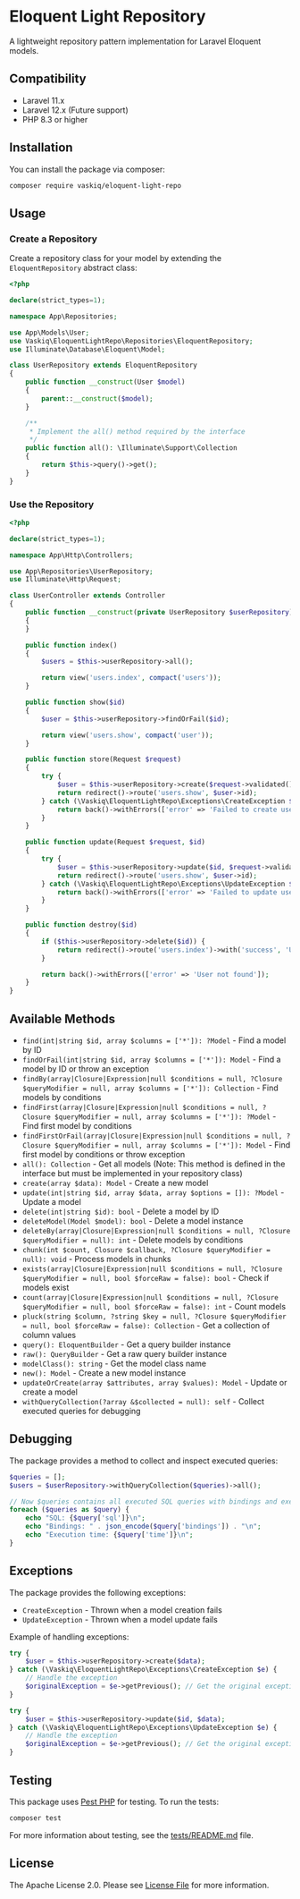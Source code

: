 # Eloquent Light Repository

A lightweight repository pattern implementation for Laravel Eloquent models.

## Compatibility

- Laravel 11.x
- Laravel 12.x (Future support)
- PHP 8.3 or higher

## Installation

You can install the package via composer:

```bash
composer require vaskiq/eloquent-light-repo
```

## Usage

### Create a Repository

Create a repository class for your model by extending the `EloquentRepository` abstract class:

```php
<?php

declare(strict_types=1);

namespace App\Repositories;

use App\Models\User;
use Vaskiq\EloquentLightRepo\Repositories\EloquentRepository;
use Illuminate\Database\Eloquent\Model;

class UserRepository extends EloquentRepository
{
    public function __construct(User $model)
    {
        parent::__construct($model);
    }

    /**
     * Implement the all() method required by the interface
     */
    public function all(): \Illuminate\Support\Collection
    {
        return $this->query()->get();
    }
}
```

### Use the Repository

```php
<?php

declare(strict_types=1);

namespace App\Http\Controllers;

use App\Repositories\UserRepository;
use Illuminate\Http\Request;

class UserController extends Controller
{
    public function __construct(private UserRepository $userRepository)
    {
    }

    public function index()
    {
        $users = $this->userRepository->all();

        return view('users.index', compact('users'));
    }

    public function show($id)
    {
        $user = $this->userRepository->findOrFail($id);

        return view('users.show', compact('user'));
    }

    public function store(Request $request)
    {
        try {
            $user = $this->userRepository->create($request->validated());
            return redirect()->route('users.show', $user->id);
        } catch (\Vaskiq\EloquentLightRepo\Exceptions\CreateException $e) {
            return back()->withErrors(['error' => 'Failed to create user']);
        }
    }

    public function update(Request $request, $id)
    {
        try {
            $user = $this->userRepository->update($id, $request->validated());
            return redirect()->route('users.show', $user->id);
        } catch (\Vaskiq\EloquentLightRepo\Exceptions\UpdateException $e) {
            return back()->withErrors(['error' => 'Failed to update user']);
        }
    }

    public function destroy($id)
    {
        if ($this->userRepository->delete($id)) {
            return redirect()->route('users.index')->with('success', 'User deleted successfully');
        }

        return back()->withErrors(['error' => 'User not found']);
    }
}
```

## Available Methods

- `find(int|string $id, array $columns = ['*']): ?Model` - Find a model by ID
- `findOrFail(int|string $id, array $columns = ['*']): Model` - Find a model by ID or throw an exception
- `findBy(array|Closure|Expression|null $conditions = null, ?Closure $queryModifier = null, array $columns = ['*']): Collection` - Find models by conditions
- `findFirst(array|Closure|Expression|null $conditions = null, ?Closure $queryModifier = null, array $columns = ['*']): ?Model` - Find first model by conditions
- `findFirstOrFail(array|Closure|Expression|null $conditions = null, ?Closure $queryModifier = null, array $columns = ['*']): Model` - Find first model by conditions or throw exception
- `all(): Collection` - Get all models (Note: This method is defined in the interface but must be implemented in your repository class)
- `create(array $data): Model` - Create a new model
- `update(int|string $id, array $data, array $options = []): ?Model` - Update a model
- `delete(int|string $id): bool` - Delete a model by ID
- `deleteModel(Model $model): bool` - Delete a model instance
- `deleteBy(array|Closure|Expression|null $conditions = null, ?Closure $queryModifier = null): int` - Delete models by conditions
- `chunk(int $count, Closure $callback, ?Closure $queryModifier = null): void` - Process models in chunks
- `exists(array|Closure|Expression|null $conditions = null, ?Closure $queryModifier = null, bool $forceRaw = false): bool` - Check if models exist
- `count(array|Closure|Expression|null $conditions = null, ?Closure $queryModifier = null, bool $forceRaw = false): int` - Count models
- `pluck(string $column, ?string $key = null, ?Closure $queryModifier = null, bool $forceRaw = false): Collection` - Get a collection of column values
- `query(): EloquentBuilder` - Get a query builder instance
- `raw(): QueryBuilder` - Get a raw query builder instance
- `modelClass(): string` - Get the model class name
- `new(): Model` - Create a new model instance
- `updateOrCreate(array $attributes, array $values): Model` - Update or create a model
- `withQueryCollection(?array &$collected = null): self` - Collect executed queries for debugging

## Debugging

The package provides a method to collect and inspect executed queries:

```php
$queries = [];
$users = $userRepository->withQueryCollection($queries)->all();

// Now $queries contains all executed SQL queries with bindings and execution time
foreach ($queries as $query) {
    echo "SQL: {$query['sql']}\n";
    echo "Bindings: " . json_encode($query['bindings']) . "\n";
    echo "Execution time: {$query['time']}\n";
}
```

## Exceptions

The package provides the following exceptions:

- `CreateException` - Thrown when a model creation fails
- `UpdateException` - Thrown when a model update fails

Example of handling exceptions:

```php
try {
    $user = $this->userRepository->create($data);
} catch (\Vaskiq\EloquentLightRepo\Exceptions\CreateException $e) {
    // Handle the exception
    $originalException = $e->getPrevious(); // Get the original exception if needed
}

try {
    $user = $this->userRepository->update($id, $data);
} catch (\Vaskiq\EloquentLightRepo\Exceptions\UpdateException $e) {
    // Handle the exception
    $originalException = $e->getPrevious(); // Get the original exception if needed
}
```

## Testing

This package uses [Pest PHP](https://pestphp.com/) for testing. To run the tests:

```bash
composer test
```

For more information about testing, see the [tests/README.md](tests/README.md) file.

## License

The Apache License 2.0. Please see [License File](LICENSE.txt) for more information.